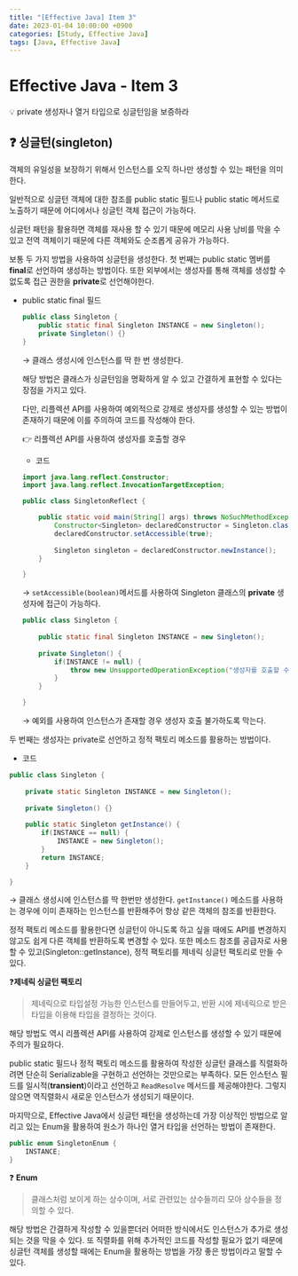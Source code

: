 ```yaml
---
title: "[Effective Java] Item 3"
date: 2023-01-04 10:00:00 +0900
categories: [Study, Effective Java]
tags: [Java, Effective Java]
---
```


# Effective Java - Item 3

<aside>
💡 private 생성자나 열거 타입으로 싱글턴임을 보증하라

</aside>

## ❓ 싱글턴(singleton)

객체의 유일성을 보장하기 위해서 인스턴스를 오직 하나만 생성할 수 있는 패턴을 의미한다.

일반적으로 싱글턴 객체에 대한 참조를 public static 필드나 public static 메서드로 노출하기 때문에 어디에서나 싱글턴 객체 접근이 가능하다.

싱글턴 패턴을 활용하면 객체를 재사용 할 수 있기 때문에 메모리 사용 낭비를 막을 수 있고 전역 객체이기 때문에 다른 객체와도 순조롭게 공유가 가능하다.

보통 두 가지 방법을 사용하여 싱글턴을 생성한다.
첫 번째는 public static 멤버를 **final**로 선언하여 생성하는 방법이다.
또한 외부에서는 생성자를 통해 객체를 생성할 수 없도록 접근 권한을 **private**로 선언해야한다.

- public static final 필드
    
    ```java
    public class Singleton { 	 	
    	public static final Singleton INSTANCE = new Singleton(); 	 	
    	private Singleton() {}  
    } 
    ```
    
    → 클래스 생성시에 인스턴스를 딱 한 번 생성한다.
    
    해당 방법은 클래스가 싱글턴임을 명확하게 알 수 있고 간결하게 표현할 수 있다는 장점을 가지고 있다.
    
    다만, 리플렉션 API를 사용하여 예외적으로 강제로 생성자를 생성할 수 있는 방법이 존재하기 때문에 이를 주의하여 코드를 작성해야 한다.  
    
    👉 리플렉션 API를 사용하여 생성자를 호출할 경우
    
    - 코드
    
    ```java
    import java.lang.reflect.Constructor;
    import java.lang.reflect.InvocationTargetException;
    
    public class SingletonReflect {
    
    	public static void main(String[] args) throws NoSuchMethodException, SecurityException, InstantiationException, IllegalAccessException, IllegalArgumentException, InvocationTargetException {
    		Constructor<Singleton> declaredConstructor = Singleton.class.getDeclaredConstructor();
    		declaredConstructor.setAccessible(true);
    		
    		Singleton singleton = declaredConstructor.newInstance();
    	}
    
    }
    ```
    
    →  `setAccessible(boolean)`메서드를 사용하여 Singleton 클래스의 **private** 생성자에 접근이 가능하다.
    
    ```java
    public class Singleton {
    	
    	public static final Singleton INSTANCE = new Singleton();
    	
    	private Singleton() {
    		if(INSTANCE != null) {
    			throw new UnsupportedOperationException("생성자를 호출할 수 없습니다.");
    		}
    	}
    
    }
    ```
    
    → 예외를 사용하여 인스턴스가 존재할 경우 생성자 호출 불가하도록 막는다.
    

두 번째는 생성자는 private로 선언하고 정적 팩토리 메소드를 활용하는 방법이다.

- 코드

```java
public class Singleton {
	
	private static Singleton INSTANCE = new Singleton();
	
	private Singleton() {}
	
	public static Singleton getInstance() {
		if(INSTANCE == null) {
			INSTANCE = new Singleton();
		}
		return INSTANCE;
	}

}
```

→ 클래스 생성시에 인스턴스를 딱 한번만 생성한다. `getInstance()` 메소드를 사용하는 경우에 이미 존재하는 인스턴스를 반환해주어 항상 같은 객체의 참조를 반환한다.

정적 팩토리 메소드를 활용한다면 싱글턴이 아니도록 하고 싶을 때에도 API를 변경하지 않고도 쉽게 다른 객체를 반환하도록 변경할 수 있다. 또한 메소드 참조를 공급자로 사용할 수 있고(Singleton::getInstance), 정적 팩토리를 제네릭 싱글턴 팩토리로 만들 수 있다.

❓**제네릭 싱글턴 팩토리**

> 제네릭으로 타입설정 가능한 인스턴스를 만들어두고, 반환 시에 제네릭으로 받은 타입을 이용해 타입을 결정하는 것이다.
> 

해당 방법도 역시 리플렉션 API를 사용하여 강제로 인스턴스를 생성할 수 있기 때문에 주의가 필요하다.

public static 필드나 정적 팩토리 메소드를 활용하여 작성한 싱글턴 클래스를 직렬화하려면 단순히 Serializable을 구현하고 선언하는 것만으로는 부족하다. 모든 인스턴스 필드를 일시적(**transient**)이라고 선언하고 `ReadResolve` 메서드를 제공해야한다. 그렇지 않으면 역직렬화시 새로운 인스턴스가 생성되기 때문이다.

마지막으로, Effective Java에서 싱글턴 패턴을 생성하는데 가장 이상적인 방법으로 알리고 있는 Enum을 활용하여 원소가 하나인 열거 타입을 선언하는 방법이 존재한다.

```java
public enum SingletonEnum {
	INSTANCE;
}
```

❓ **Enum**

> 클래스처럼 보이게 하는 상수이며, 서로 관련있는 상수들끼리 모아 상수들을 정의할 수 있다.
> 

해당 방법은 간결하게 작성할 수 있을뿐더러 어떠한 방식에서도 인스턴스가 추가로 생성되는 것을 막을 수 있다. 또 직렬화를 위해 추가적인 코드를 작성할 필요가 없기 때문에 싱글턴 객체를 생성할 때에는 Enum을 활용하는 방법을 가장 좋은 방법이라고 말할 수 있다.